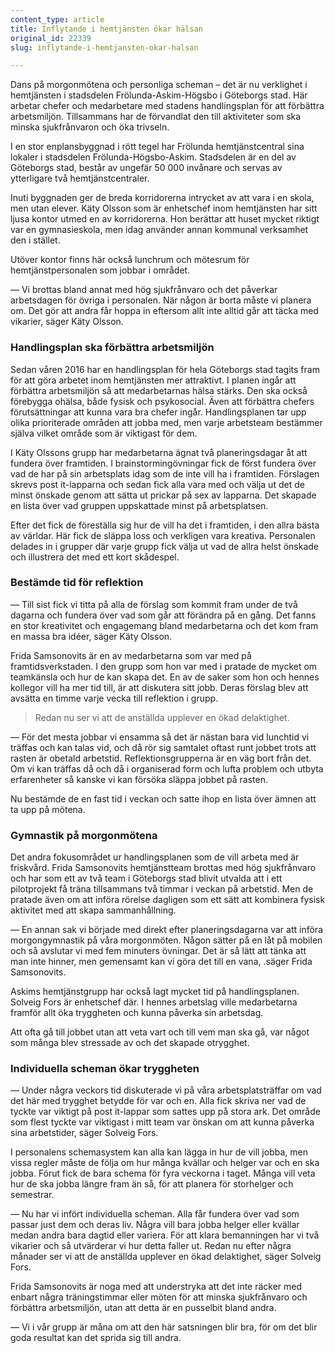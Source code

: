 ```yaml
---
content_type: article
title: Inflytande i hemtjänsten ökar hälsan
original_id: 22339
slug: inflytande-i-hemtjansten-okar-halsan

---
```


Dans på morgonmötena och personliga scheman – det är nu verklighet i hemtjänsten i stadsdelen Frölunda-Askim-Högsbo i Göteborgs stad. Här arbetar chefer och medarbetare med stadens handlingsplan för att förbättra arbetsmiljön. Tillsammans har de förvandlat den till aktiviteter som ska minska sjukfrånvaron och öka trivseln.

I en stor enplansbyggnad i rött tegel har Frölunda hemtjänstcentral sina lokaler i stadsdelen Frölunda-Högsbo-Askim. Stadsdelen är en del av Göteborgs stad, består av ungefär 50 000 invånare och servas av ytterligare två hemtjänstcentraler.

Inuti byggnaden ger de breda korridorerna intrycket av att vara i en skola, men utan elever. Käty Olsson som är enhetschef inom hemtjänsten har sitt ljusa kontor utmed en av korridorerna. Hon berättar att huset mycket riktigt var en gymnasieskola, men idag använder annan kommunal verksamhet den i stället.

Utöver kontor finns här också lunchrum och mötesrum för hemtjänstpersonalen som jobbar i området.

— Vi brottas bland annat med hög sjukfrånvaro och det påverkar arbetsdagen för övriga i personalen. När någon är borta måste vi planera om. Det gör att andra får hoppa in eftersom allt inte alltid går att täcka med vikarier, säger Käty Olsson.

### Handlingsplan ska förbättra arbetsmiljön

Sedan våren 2016 har en handlingsplan för hela Göteborgs stad tagits fram för att göra arbetet inom hemtjänsten mer attraktivt. I planen ingår att förbättra arbetsmiljön så att medarbetarnas hälsa stärks. Den ska också förebygga ohälsa, både fysisk och psykosocial. Även att förbättra chefers förutsättningar att kunna vara bra chefer ingår. Handlingsplanen tar upp olika prioriterade områden att jobba med, men varje arbetsteam bestämmer själva vilket område som är viktigast för dem.

I Käty Olssons grupp har medarbetarna ägnat två planeringsdagar åt att fundera över framtiden. I brainstormingövningar fick de först fundera över vad de har på sin arbetsplats idag som de inte vill ha i framtiden. Förslagen skrevs post it-lapparna och sedan fick alla vara med och välja ut det de minst önskade genom att sätta ut prickar på sex av lapparna. Det skapade en lista över vad gruppen uppskattade minst på arbetsplatsen.

Efter det fick de föreställa sig hur de vill ha det i framtiden, i den allra bästa av världar. Här fick de släppa loss och verkligen vara kreativa. Personalen delades in i grupper där varje grupp fick välja ut vad de allra helst önskade och illustrera det med ett kort skådespel.

### Bestämde tid för reflektion

— Till sist fick vi titta på alla de förslag som kommit fram under de två dagarna och fundera över vad som går att förändra på en gång. Det fanns en stor kreativitet och engagemang bland medarbetarna och det kom fram en massa bra idéer, säger Käty Olsson.

Frida Samsonovits är en av medarbetarna som var med på framtidsverkstaden. I den grupp som hon var med i pratade de mycket om teamkänsla och hur de kan skapa det. En av de saker som hon och hennes kollegor vill ha mer tid till, är att diskutera sitt jobb. Deras förslag blev att avsätta en timme varje vecka till reflektion i grupp.

> Redan nu ser vi att de anställda upplever en ökad delaktighet.

— För det mesta jobbar vi ensamma så det är nästan bara vid lunchtid vi träffas och kan talas vid, och då rör sig samtalet oftast runt jobbet trots att rasten är obetald arbetstid. Reflektionsgrupperna är en väg bort från det. Om vi kan träffas då och då i organiserad form och lufta problem och utbyta erfarenheter så kanske vi kan försöka släppa jobbet på rasten.

Nu bestämde de en fast tid i veckan och satte ihop en lista över ämnen att ta upp på mötena.

### Gymnastik på morgonmötena

Det andra fokusområdet ur handlingsplanen som de vill arbeta med är friskvård. Frida Samsonovits hemtjänstteam brottas med hög sjukfrånvaro och har som ett av två team i Göteborgs stad blivit utvalda att i ett pilotprojekt få träna tillsammans två timmar i veckan på arbetstid. Men de pratade även om att införa rörelse dagligen som ett sätt att kombinera fysisk aktivitet med att skapa sammanhållning.

— En annan sak vi började med direkt efter planeringsdagarna var att införa morgongymnastik på våra morgonmöten. Någon sätter på en låt på mobilen och så avslutar vi med fem minuters övningar. Det är så lätt att tänka att man inte hinner, men gemensamt kan vi göra det till en vana, .säger Frida Samsonovits.

Askims hemtjänstgrupp har också lagt mycket tid på handlingsplanen. Solveig Fors är enhetschef där. I hennes arbetslag ville medarbetarna framför allt öka tryggheten och kunna påverka sin arbetsdag.

Att ofta gå till jobbet utan att veta vart och till vem man ska gå, var något som många blev stressade av och det skapade otrygghet.

### Individuella scheman ökar tryggheten

— Under några veckors tid diskuterade vi på våra arbetsplatsträffar om vad det här med trygghet betydde för var och en. Alla fick skriva ner vad de tyckte var viktigt på post it-lappar som sattes upp på stora ark. Det område som flest tyckte var viktigast i mitt team var önskan om att kunna påverka sina arbetstider, säger Solveig Fors.

I personalens schemasystem kan alla kan lägga in hur de vill jobba, men vissa regler måste de följa om hur många kvällar och helger var och en ska jobba. Förut fick de bara schema för fyra veckorna i taget. Många vill veta hur de ska jobba längre fram än så, för att planera för storhelger och semestrar.

— Nu har vi infört individuella scheman. Alla får fundera över vad som passar just dem och deras liv. Några vill bara jobba helger eller kvällar medan andra bara dagtid eller variera. För att klara bemanningen har vi två vikarier och så utvärderar vi hur detta faller ut. Redan nu efter några månader ser vi att de anställda upplever en ökad delaktighet, säger Solveig Fors.

Frida Samsonovits är noga med att understryka att det inte räcker med enbart några träningstimmar eller möten för att minska sjukfrånvaro och förbättra arbetsmiljön, utan att detta är en pusselbit bland andra.

— Vi i vår grupp är måna om att den här satsningen blir bra, för om det blir goda resultat kan det sprida sig till andra.

